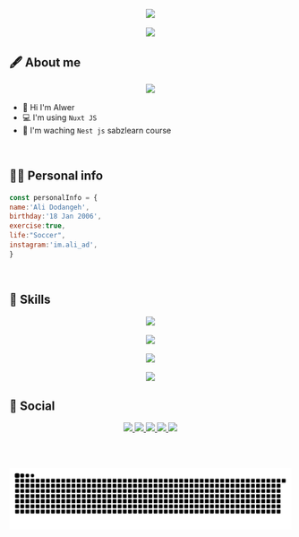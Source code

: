 <P align="center" width="100%">
  <img src="https://readme-typing-svg.herokuapp.com/?font=Righteous&size=35&center=true&vCenter=true&width=700&height=70&duration=3000&lines=Hi+I'm+Alwer+👋;+I+am++a+Frontend+Developer+💻;" />
<P/>
  <P align="center" width="100%">
  <img src="https://github.com/user-attachments/assets/8bc3c271-8e82-41ec-be52-d9f692fa5677"  />
<P/>


<h2> 🖋️ About me</h2>

<P align="center" width="100%">
  <img src="https://github-widgetbox.vercel.app/api/profile?username=Ad-alwer&data=followers,repositories,stars,commits&theme=nautilus"  />
<P/>


- 👋 Hi I'm Alwer
- 💻 I'm using  `Nuxt JS`
- 🏫 I'm waching `Nest js` sabzlearn course
<br>

<h2> 🙎‍♂️ Personal info</h2>

```Javascript
const personalInfo = {
name:'Ali Dodangeh',
birthday:'18 Jan 2006',
exercise:true,
life:"Soccer",
instagram:'im.ali_ad',
}
```

<br>
<h2> 🔧 Skills</h2>

<P align="center" width="50%">
  <img src="https://github-widgetbox.vercel.app/api/skills?languages=js,ts,html,json,mysql,powershell,markdown&includeNames=true&theme=nautilus"  />
<P/>
  
  <P align="center" width="50%">
  <img src="https://github-widgetbox.vercel.app/api/skills?frameworks=vue,nuxt,bootstrap,express,node&includeNames=true&theme=nautilus"  />
<P/>
  
  <P align="center" width="50%">
  <img src="https://github-widgetbox.vercel.app/api/skills?tools=git,docker,npm,mongodb,redis,nginx,prettier&includeNames=true&theme=nautilus"  />
<P/>

  <P align="center" width="50%">
  <img src="https://github-widgetbox.vercel.app/api/skills?software=linux,windows,vscode&includeNames=true&theme=nautilus"  />
<P/>





<h2> 📱 Social</h2>
 <p align="center">
  <a href="https://yun.ir/Alwer-Instagram">
    <img src="https://github.com/Ad-alwer/Ad-alwer/assets/66328978/7af4e928-388c-4308-a442-396dd869a620">
  </a>
   <a href="https://yun.ir/Alwer-Linkdin">
    <img src="https://github.com/Ad-alwer/Ad-alwer/assets/66328978/48af5164-6c0d-42c1-b471-5569e19cba95">
  </a>
    <a href="https://yun.ir/Alwer-Telegram">
    <img src="https://github.com/Ad-alwer/Ad-alwer/assets/66328978/2a154247-d8cb-4cd8-972b-855ac728dc13">
  </a>
  <a href="https://yun.ir/Alwer-Codepen">
    <img src="https://github.com/Ad-alwer/Ad-alwer/assets/66328978/c30ad1cd-fa2f-4109-b60d-325cbc8bebd7">
  </a>
    <a href="https://yun.ir/Alwer-Youtube">
    <img src="https://github.com/Ad-alwer/Ad-alwer/assets/66328978/e71ad198-a724-4d22-8710-679067734061">
  </a>
</p> 

<br>
<br>
<p align="center">
 <img align="center" src="https://raw.githubusercontent.com/imrrobat/imrrobat/d1b244e170d2b75fdda3efd499eaaf163f7a617c/images/github-contribution-grid-snake.svg" />
</p>







